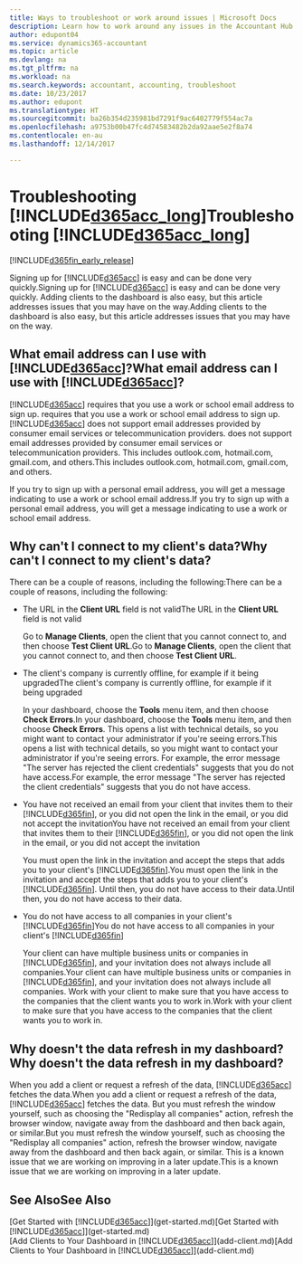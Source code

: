 ```yaml
---
title: Ways to troubleshoot or work around issues | Microsoft Docs
description: Learn how to work around any issues in the Accountant Hub for Dynamics 365.
author: edupont04
ms.service: dynamics365-accountant
ms.topic: article
ms.devlang: na
ms.tgt_pltfrm: na
ms.workload: na
ms.search.keywords: accountant, accounting, troubleshoot
ms.date: 10/23/2017
ms.author: edupont
ms.translationtype: HT
ms.sourcegitcommit: ba26b354d235981bd7291f9ac6402779f554ac7a
ms.openlocfilehash: a9753b00b47fc4d74583482b2da92aae5e2f8a74
ms.contentlocale: en-au
ms.lasthandoff: 12/14/2017

---
```

# <a name="troubleshooting-included365acclongincludesd365acclongmdmd"></a><span data-ttu-id="82d91-103">Troubleshooting [!INCLUDE[d365acc_long](includes/d365acc_long_md.md)]</span><span class="sxs-lookup"><span data-stu-id="82d91-103">Troubleshooting [!INCLUDE[d365acc_long](includes/d365acc_long_md.md)]</span></span>
[!INCLUDE[d365fin_early_release](includes/d365fin_early_release.md.md)]

<span data-ttu-id="82d91-104">Signing up for [!INCLUDE[d365acc](includes/d365acc_md.md)] is easy and can be done very quickly.</span><span class="sxs-lookup"><span data-stu-id="82d91-104">Signing up for [!INCLUDE[d365acc](includes/d365acc_md.md)] is easy and can be done very quickly.</span></span> <span data-ttu-id="82d91-105">Adding clients to the dashboard is also easy, but this article addresses issues that you may have on the way.</span><span class="sxs-lookup"><span data-stu-id="82d91-105">Adding clients to the dashboard is also easy, but this article addresses issues that you may have on the way.</span></span>

## <a name="what-email-address-can-i-use-with-included365accincludesd365accmdmd"></a><span data-ttu-id="82d91-106">What email address can I use with [!INCLUDE[d365acc](includes/d365acc_md.md)]?</span><span class="sxs-lookup"><span data-stu-id="82d91-106">What email address can I use with [!INCLUDE[d365acc](includes/d365acc_md.md)]?</span></span>
[!INCLUDE[d365acc](includes/d365acc_md.md)]<span data-ttu-id="82d91-107"> requires that you use a work or school email address to sign up.</span><span class="sxs-lookup"><span data-stu-id="82d91-107"> requires that you use a work or school email address to sign up.</span></span> [!INCLUDE[d365acc](includes/d365acc_md.md)]<span data-ttu-id="82d91-108"> does not support email addresses provided by consumer email services or telecommunication providers.</span><span class="sxs-lookup"><span data-stu-id="82d91-108"> does not support email addresses provided by consumer email services or telecommunication providers.</span></span> <span data-ttu-id="82d91-109">This includes outlook.com, hotmail.com, gmail.com, and others.</span><span class="sxs-lookup"><span data-stu-id="82d91-109">This includes outlook.com, hotmail.com, gmail.com, and others.</span></span>  

<span data-ttu-id="82d91-110">If you try to sign up with a personal email address, you will get a message indicating to use a work or school email address.</span><span class="sxs-lookup"><span data-stu-id="82d91-110">If you try to sign up with a personal email address, you will get a message indicating to use a work or school email address.</span></span>  

## <a name="why-cant-i-connect-to-my-clients-data"></a><span data-ttu-id="82d91-111">Why can't I connect to my client's data?</span><span class="sxs-lookup"><span data-stu-id="82d91-111">Why can't I connect to my client's data?</span></span>
<span data-ttu-id="82d91-112">There can be a couple of reasons, including the following:</span><span class="sxs-lookup"><span data-stu-id="82d91-112">There can be a couple of reasons, including the following:</span></span>

- <span data-ttu-id="82d91-113">The URL in the **Client URL** field is not valid</span><span class="sxs-lookup"><span data-stu-id="82d91-113">The URL in the **Client URL** field is not valid</span></span>  

  <span data-ttu-id="82d91-114">Go to **Manage Clients**, open the client that you cannot connect to, and then choose **Test Client URL**.</span><span class="sxs-lookup"><span data-stu-id="82d91-114">Go to **Manage Clients**, open the client that you cannot connect to, and then choose **Test Client URL**.</span></span>  
- <span data-ttu-id="82d91-115">The client's company is currently offline, for example if it being upgraded</span><span class="sxs-lookup"><span data-stu-id="82d91-115">The client's company is currently offline, for example if it being upgraded</span></span>

  <span data-ttu-id="82d91-116">In your dashboard, choose the **Tools** menu item, and then choose **Check Errors**.</span><span class="sxs-lookup"><span data-stu-id="82d91-116">In your dashboard, choose the **Tools** menu item, and then choose **Check Errors**.</span></span> <span data-ttu-id="82d91-117">This opens a list with technical details, so you might want to contact your administrator if you're seeing errors.</span><span class="sxs-lookup"><span data-stu-id="82d91-117">This opens a list with technical details, so you might want to contact your administrator if you're seeing errors.</span></span> <span data-ttu-id="82d91-118">For example, the error message "The server has rejected the client credentials" suggests that you do not have access.</span><span class="sxs-lookup"><span data-stu-id="82d91-118">For example, the error message "The server has rejected the client credentials" suggests that you do not have access.</span></span>  
- <span data-ttu-id="82d91-119">You have not received an email from your client that invites them to their [!INCLUDE[d365fin](includes/d365fin_md.md)], or you did not open the link in the email, or you did not accept the invitation</span><span class="sxs-lookup"><span data-stu-id="82d91-119">You have not received an email from your client that invites them to their [!INCLUDE[d365fin](includes/d365fin_md.md)], or you did not open the link in the email, or you did not accept the invitation</span></span>

  <span data-ttu-id="82d91-120">You must open the link in the invitation and accept the steps that adds you to your client's [!INCLUDE[d365fin](includes/d365fin_md.md)].</span><span class="sxs-lookup"><span data-stu-id="82d91-120">You must open the link in the invitation and accept the steps that adds you to your client's [!INCLUDE[d365fin](includes/d365fin_md.md)].</span></span> <span data-ttu-id="82d91-121">Until then, you do not have access to their data.</span><span class="sxs-lookup"><span data-stu-id="82d91-121">Until then, you do not have access to their data.</span></span>  
- <span data-ttu-id="82d91-122">You do not have access to all companies in your client's [!INCLUDE[d365fin](includes/d365fin_md.md)]</span><span class="sxs-lookup"><span data-stu-id="82d91-122">You do not have access to all companies in your client's [!INCLUDE[d365fin](includes/d365fin_md.md)]</span></span>

  <span data-ttu-id="82d91-123">Your client can have multiple business units or companies in [!INCLUDE[d365fin](includes/d365fin_md.md)], and your invitation does not always include all companies.</span><span class="sxs-lookup"><span data-stu-id="82d91-123">Your client can have multiple business units or companies in [!INCLUDE[d365fin](includes/d365fin_md.md)], and your invitation does not always include all companies.</span></span> <span data-ttu-id="82d91-124">Work with your client to make sure that you have access to the companies that the client wants you to work in.</span><span class="sxs-lookup"><span data-stu-id="82d91-124">Work with your client to make sure that you have access to the companies that the client wants you to work in.</span></span>  

## <a name="why-doesnt-the-data-refresh-in-my-dashboard"></a><span data-ttu-id="82d91-125">Why doesn't the data refresh in my dashboard?</span><span class="sxs-lookup"><span data-stu-id="82d91-125">Why doesn't the data refresh in my dashboard?</span></span>
<span data-ttu-id="82d91-126">When you add a client or request a refresh of the data, [!INCLUDE[d365acc](includes/d365acc_md.md)] fetches the data.</span><span class="sxs-lookup"><span data-stu-id="82d91-126">When you add a client or request a refresh of the data, [!INCLUDE[d365acc](includes/d365acc_md.md)] fetches the data.</span></span> <span data-ttu-id="82d91-127">But you must refresh the window yourself, such as choosing the "Redisplay all companies" action, refresh the browser window, navigate away from the dashboard and then back again, or similar.</span><span class="sxs-lookup"><span data-stu-id="82d91-127">But you must refresh the window yourself, such as choosing the "Redisplay all companies" action, refresh the browser window, navigate away from the dashboard and then back again, or similar.</span></span> <span data-ttu-id="82d91-128">This is a known issue that we are working on improving in a later update.</span><span class="sxs-lookup"><span data-stu-id="82d91-128">This is a known issue that we are working on improving in a later update.</span></span>  

## <a name="see-also"></a><span data-ttu-id="82d91-129">See Also</span><span class="sxs-lookup"><span data-stu-id="82d91-129">See Also</span></span>
<span data-ttu-id="82d91-130">[Get Started with [!INCLUDE[d365acc](includes/d365acc_md.md)]](get-started.md)</span><span class="sxs-lookup"><span data-stu-id="82d91-130">[Get Started with [!INCLUDE[d365acc](includes/d365acc_md.md)]](get-started.md)</span></span>  
<span data-ttu-id="82d91-131">[Add Clients to Your Dashboard in [!INCLUDE[d365acc](includes/d365acc_md.md)]](add-client.md)</span><span class="sxs-lookup"><span data-stu-id="82d91-131">[Add Clients to Your Dashboard in [!INCLUDE[d365acc](includes/d365acc_md.md)]](add-client.md)</span></span>  


